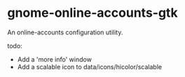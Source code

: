 # gnome-online-accounts-gtk

An online-accounts configuration utility.


todo:

- Add a 'more info' window
- Add a scalable icon to data/icons/hicolor/scalable

